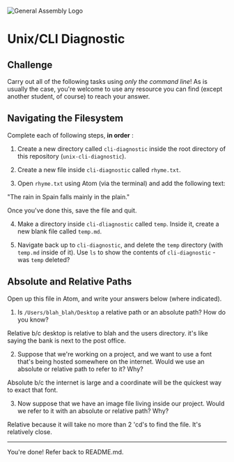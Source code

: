 ![General Assembly Logo](http://i.imgur.com/ke8USTq.png)

# Unix/CLI Diagnostic

## Challenge

Carry out all of the following tasks using _only the command line_! As is
usually the case, you're welcome to use any resource you can find (except
another student, of course) to reach your answer.

## Navigating the Filesystem

Complete each of following steps, **in order** :

1. Create a new directory called `cli-diagnostic` inside the root directory of
this repository (`unix-cli-diagnostic`).

2. Create a new file inside `cli-diagnostic` called `rhyme.txt`.

3. Open `rhyme.txt` using Atom (via the terminal) and add the following text:

 "The rain in Spain falls mainly in the plain."

 Once you've done this, save the file and quit.

4. Make a directory inside `cli-dliagnostic` called `temp`. Inside it, create a new blank file called `temp.md`.

5. Navigate back up to `cli-diagnostic`, and delete the `temp` directory (with `temp.md` inside of it).
Use `ls` to show the contents of `cli-diagnostic` - was `temp` deleted?

## Absolute and Relative Paths

Open up this file in Atom, and write your answers below (where indicated).

1. Is `/Users/blah_blah/Desktop` a relative path or an absolute path? How do you know?

Relative b/c desktop is relative to blah and the users directory. it's like saying the bank is next to the post office.

2. Suppose that we're working on a project, and we want to use a font that's being hosted somewhere on the internet. Would we use an absolute or relative path to refer to it? Why?

Absolute b/c the internet is large and a coordinate will be the quickest way to exact that font.

3. Now suppose that we have an image file living inside our project. Would we refer to it with an absolute or relative path? Why?

Relative because it will take no more than 2 'cd's to find the file. It's relatively close.
 <!-- Answer Ends Here -->

<hr>

You're done! Refer back to README.md.
